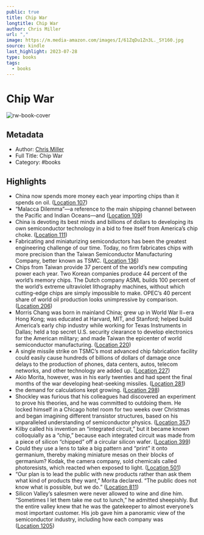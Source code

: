 ```yaml
---
public: true
title: Chip War
longtitle: Chip War
author: Chris Miller
url: ","
image: https://m.media-amazon.com/images/I/61ZqDu1Zn3L._SY160.jpg
source: kindle
last_highlight: 2023-07-28
type: books
tags:
  - books
---
```

# Chip War

![rw-book-cover](https://m.media-amazon.com/images/I/61ZqDu1Zn3L._SY160.jpg)

## Metadata
- Author: [Chris Miller](Chris%20Miller.md)
- Full Title: Chip War
- Category: #books

## Highlights
- China now spends more money each year importing chips than it spends on oil. ([Location 107](https://readwise.io/to_kindle?action=open&asin=B09RX5F238&location=107))
- “Malacca Dilemma”—a reference to the main shipping channel between the Pacific and Indian Oceans—and ([Location 109](https://readwise.io/to_kindle?action=open&asin=B09RX5F238&location=109))
- China is devoting its best minds and billions of dollars to developing its own semiconductor technology in a bid to free itself from America’s chip choke. ([Location 111](https://readwise.io/to_kindle?action=open&asin=B09RX5F238&location=111))
- Fabricating and miniaturizing semiconductors has been the greatest engineering challenge of our time. Today, no firm fabricates chips with more precision than the Taiwan Semiconductor Manufacturing Company, better known as TSMC. ([Location 136](https://readwise.io/to_kindle?action=open&asin=B09RX5F238&location=136))
- Chips from Taiwan provide 37 percent of the world’s new computing power each year. Two Korean companies produce 44 percent of the world’s memory chips. The Dutch company ASML builds 100 percent of the world’s extreme ultraviolet lithography machines, without which cutting-edge chips are simply impossible to make. OPEC’s 40 percent share of world oil production looks unimpressive by comparison. ([Location 206](https://readwise.io/to_kindle?action=open&asin=B09RX5F238&location=206))
- Morris Chang was born in mainland China; grew up in World War II−era Hong Kong; was educated at Harvard, MIT, and Stanford; helped build America’s early chip industry while working for Texas Instruments in Dallas; held a top secret U.S. security clearance to develop electronics for the American military; and made Taiwan the epicenter of world semiconductor manufacturing. ([Location 220](https://readwise.io/to_kindle?action=open&asin=B09RX5F238&location=220))
- A single missile strike on TSMC’s most advanced chip fabrication facility could easily cause hundreds of billions of dollars of damage once delays to the production of phones, data centers, autos, telecom networks, and other technology are added up. ([Location 227](https://readwise.io/to_kindle?action=open&asin=B09RX5F238&location=227))
- Akio Morita, however, was in his early twenties and had spent the final months of the war developing heat-seeking missiles. ([Location 281](https://readwise.io/to_kindle?action=open&asin=B09RX5F238&location=281))
- the demand for calculations kept growing. ([Location 298](https://readwise.io/to_kindle?action=open&asin=B09RX5F238&location=298))
- Shockley was furious that his colleagues had discovered an experiment to prove his theories, and he was committed to outdoing them. He locked himself in a Chicago hotel room for two weeks over Christmas and began imagining different transistor structures, based on his unparalleled understanding of semiconductor physics. ([Location 357](https://readwise.io/to_kindle?action=open&asin=B09RX5F238&location=357))
- Kilby called his invention an “integrated circuit,” but it became known colloquially as a “chip,” because each integrated circuit was made from a piece of silicon “chipped” off a circular silicon wafer. ([Location 399](https://readwise.io/to_kindle?action=open&asin=B09RX5F238&location=399))
- Could they use a lens to take a big pattern and “print” it onto germanium, thereby making miniature mesas on their blocks of germanium? Kodak, the camera company, sold chemicals called photoresists, which reacted when exposed to light. ([Location 501](https://readwise.io/to_kindle?action=open&asin=B09RX5F238&location=501))
- “Our plan is to lead the public with new products rather than ask them what kind of products they want,” Morita declared. “The public does not know what is possible, but we do.” ([Location 811](https://readwise.io/to_kindle?action=open&asin=B09RX5F238&location=811))
- Silicon Valley’s salesmen were never allowed to wine and dine him. “Sometimes I let them take me out to lunch,” he admitted sheepishly. But the entire valley knew that he was the gatekeeper to almost everyone’s most important customer. His job gave him a panoramic view of the semiconductor industry, including how each company was ([Location 1205](https://readwise.io/to_kindle?action=open&asin=B09RX5F238&location=1205))
